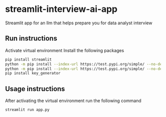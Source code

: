 # streamlit-interview-ai-app

Streamlit app for an llm that helps prepare you for data analyst interview

## Run instructions

Activate virtual environment
Install the following packages

```sh
pip install streamlit
python -m pip install --index-url https://test.pypi.org/simple/ --no-deps streamlit_custom_chat
python -m pip install --index-url https://test.pypi.org/simple/ --no-deps streamlit_custom_input
pip install key_generator
```

## Usage instructions

After activating the virtual environment run the following command

```sh
streamlit run app.py
```
